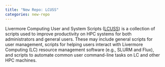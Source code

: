 ```yaml
---
title: "New Repo: LCUSS"
categories: new-repo
---
```


Livermore Computing User and System Scripts ([LCUSS](https://github.com/LLNL/LCUSS)) is a collection of scripts used to improve productivity on HPC systems for both administrators and general users. These may include general scripts for user management, scripts for helping users interact with Livermore Computing (LC) resource management software (e.g., SLURM and Flux), and scripts to automate common user command-line tasks on LC and other HPC machines.
